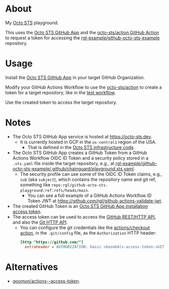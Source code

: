 # About

My [Octo STS](https://github.com/octo-sts/app) playground.

This uses the [Octo STS GitHub App](https://github.com/octo-sts) and the [octo-sts/action GitHub Action](https://github.com/octo-sts/action) to request a token for accessing the [rgl-example/github-octo-sts-example](https://github.com/rgl-example/github-octo-sts-example) repository.

# Usage

Install the [Octo STS GitHub App](https://github.com/apps/octo-sts) in your target GitHub Organization.

Modify your GitHub Actions Workflow to use the [octo-sts/action](https://github.com/octo-sts/action) to create a token for a target repository, like in the [test workflow](.github/workflows/test.yml).

Use the created token to access the target repository.

# Notes

* The Octo STS GitHub App service is hosted at https://octo-sts.dev.
  * It is currently hosted in GCP in the `us-central1` region of the USA.
    * That is defined in the [Octo STS infrastructure code](https://github.com/octo-sts/app/blob/main/iac/terraform.tfvars).
* The Octo STS GitHub App creates a GitHub Token from a GitHub Actions Workflow OIDC ID Token and a security policy stored in a `.sts.yaml` file inside the target repository, e.g., at [rgl-example/github-octo-sts-example/.github/chainguard/playground.sts.yaml](https://github.com/rgl-example/github-octo-sts-example/blob/main/.github/chainguard/playground.sts.yaml).
  * The security profile can use some of the OIDC ID Token claims, e.g., `sub` (aka `subject`), which contains the repository name and git ref, something like `repo:rgl/github-octo-sts-playground:ref:refs/heads/main`.
    * You can see a full example of a GitHub Actions Workflow ID Token JWT at https://github.com/rgl/github-actions-validate-jwt.
* The created GitHub Token is an [Octo STS GitHub App installation access token](https://docs.github.com/en/rest/apps/apps?apiVersion=2022-11-28#create-an-installation-access-token-for-an-app).
* The access token can be used to access the [GitHub REST/HTTP API](https://docs.github.com/en/rest), and also the [Git HTTP API](https://git-scm.com/docs/gitprotocol-http).
  * You can configure the git credentials like the [actions/checkout action](https://github.com/actions/checkout), in the `.git/config` file, as the `Authorization` HTTP header:
    ```ini
    [http "https://github.com/"]
      extraheader = AUTHORIZATION: basic <base64(x-access-token:<GITHUB_TOKEN>)>
    ```

# Alternatives

* [qoomon/actions--access-token](https://github.com/qoomon/actions--access-token).
